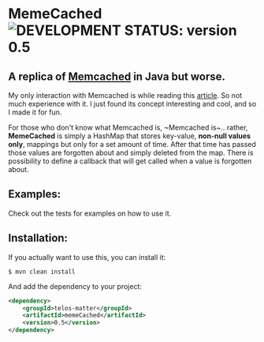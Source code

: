 # MemeCached &nbsp; ![DEVELOPMENT STATUS: version 0.5](https://badgen.net/badge/DEVELOPMENT%20STATUS/version%200.5/green)
## A replica of [Memcached](https://memcached.org/) in Java but worse.

My only interaction with Memcached is while reading this [article](https://quuxplusone.github.io/blog/2022/01/06/memcached-interview/). So not much experience with it.
I just found its concept interesting and cool, and so I made it for fun.

For those who don't know what Memcached is, ~Memcached is~.. rather, **MemeCached** is simply a HashMap that stores key-value, **non-null values only**, mappings but only for a set amount of time. After that time has passed those values are forgotten about and simply deleted from the map. There is possibility to define a callback that will get called when a value is forgotten about.

## Examples:
Check out the tests for examples on how to use it.


## Installation:
If you actually want to use this, you can install it:
```console
$ mvn clean install
```

And add the dependency to your project:
```xml
<dependency>
    <groupId>telos-matter</groupId>
    <artifactId>memeCached</artifactId>
    <version>0.5</version>
</dependency>
```
